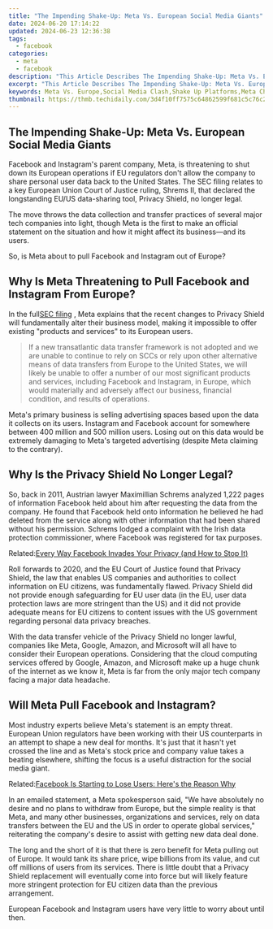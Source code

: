 ```yaml
---
title: "The Impending Shake-Up: Meta Vs. European Social Media Giants"
date: 2024-06-20 17:14:22
updated: 2024-06-23 12:36:38
tags:
  - facebook
categories:
  - meta
  - facebook
description: "This Article Describes The Impending Shake-Up: Meta Vs. European Social Media Giants"
excerpt: "This Article Describes The Impending Shake-Up: Meta Vs. European Social Media Giants"
keywords: Meta Vs. Europe,Social Media Clash,Shake Up Platforms,Meta Challenge,Euro Giants Face-Off,Platform Vendetta,Social Network Uprising
thumbnail: https://thmb.techidaily.com/3d4f10ff7575c64862599f681c5c76c2a7860b5686d5a4ad72e83eea7dc08de2.jpg
---
```


## The Impending Shake-Up: Meta Vs. European Social Media Giants

 Facebook and Instagram's parent company, Meta, is threatening to shut down its European operations if EU regulators don't allow the company to share personal user data back to the United States. The SEC filing relates to a key European Union Court of Justice ruling, Shrems II, that declared the longstanding EU/US data-sharing tool, Privacy Shield, no longer legal.

 The move throws the data collection and transfer practices of several major tech companies into light, though Meta is the first to make an official statement on the situation and how it might affect its business—and its users.

So, is Meta about to pull Facebook and Instagram out of Europe?

## Why Is Meta Threatening to Pull Facebook and Instagram From Europe?

 In the full[SEC filing](https://d18rn0p25nwr6d.cloudfront.net/CIK-0001326801/14039b47-2e2f-4054-9dc5-71bcc7cf01ce.pdf) , Meta explains that the recent changes to Privacy Shield will fundamentally alter their business model, making it impossible to offer existing "products and services" to its European users.

> If a new transatlantic data transfer framework is not adopted and we are unable to continue to rely on SCCs or rely upon other alternative means of data transfers from Europe to the United States, we will likely be unable to offer a number of our most significant products and services, including Facebook and Instagram, in Europe, which would materially and adversely affect our business, financial condition, and results of operations.

 Meta's primary business is selling advertising spaces based upon the data it collects on its users. Instagram and Facebook account for somewhere between 400 million and 500 million users. Losing out on this data would be extremely damaging to Meta's targeted advertising (despite Meta claiming to the contrary).

## Why Is the Privacy Shield No Longer Legal?

 So, back in 2011, Austrian lawyer Maximillian Schrems analyzed 1,222 pages of information Facebook held about him after requesting the data from the company. He found that Facebook held onto information he believed he had deleted from the service along with other information that had been shared without his permission. Schrems lodged a complaint with the Irish data protection commissioner, where Facebook was registered for tax purposes.

 Related:[Every Way Facebook Invades Your Privacy (and How to Stop It)](https://www.makeuseof.com/ways-facebook-invades-privacy-stop/)

 Roll forwards to 2020, and the EU Court of Justice found that Privacy Shield, the law that enables US companies and authorities to collect information on EU citizens, was fundamentally flawed. Privacy Shield did not provide enough safeguarding for EU user data (in the EU, user data protection laws are more stringent than the US) and it did not provide adequate means for EU citizens to content issues with the US government regarding personal data privacy breaches.

 With the data transfer vehicle of the Privacy Shield no longer lawful, companies like Meta, Google, Amazon, and Microsoft will all have to consider their European operations. Considering that the cloud computing services offered by Google, Amazon, and Microsoft make up a huge chunk of the internet as we know it, Meta is far from the only major tech company facing a major data headache.

## Will Meta Pull Facebook and Instagram?

 Most industry experts believe Meta's statement is an empty threat. European Union regulators have been working with their US counterparts in an attempt to shape a new deal for months. It's just that it hasn't yet crossed the line and as Meta's stock price and company value takes a beating elsewhere, shifting the focus is a useful distraction for the social media giant.

 Related:[Facebook Is Starting to Lose Users: Here's the Reason Why](https://www.makeuseof.com/why-facebook-is-losing-users/)

 In an emailed statement, a Meta spokesperson said, "We have absolutely no desire and no plans to withdraw from Europe, but the simple reality is that Meta, and many other businesses, organizations and services, rely on data transfers between the EU and the US in order to operate global services," reiterating the company's desire to assist with getting new data deal done.

 The long and the short of it is that there is zero benefit for Meta pulling out of Europe. It would tank its share price, wipe billions from its value, and cut off millions of users from its services. There is little doubt that a Privacy Shield replacement will eventually come into force but will likely feature more stringent protection for EU citizen data than the previous arrangement.

 European Facebook and Instagram users have very little to worry about until then.


<ins class="adsbygoogle"
     style="display:block"
     data-ad-format="autorelaxed"
     data-ad-client="ca-pub-7571918770474297"
     data-ad-slot="1223367746"></ins>



<ins class="adsbygoogle"
     style="display:block"
     data-ad-client="ca-pub-7571918770474297"
     data-ad-slot="8358498916"
     data-ad-format="auto"
     data-full-width-responsive="true"></ins>
